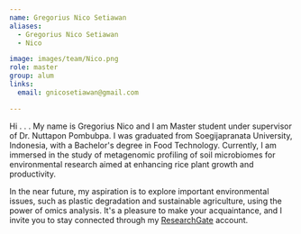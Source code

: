 ```yaml
---
name: Gregorius Nico Setiawan
aliases:
  - Gregorius Nico Setiawan
  - Nico

image: images/team/Nico.png
role: master
group: alum
links:
  email: gnicosetiawan@gmail.com

---
```


Hi . . . My name is Gregorius Nico and I am Master student under supervisor of Dr. Nuttapon Pombubpa. I was graduated from Soegijapranata University, Indonesia, with a Bachelor's degree in Food Technology. Currently, I am immersed in the study of metagenomic profiling of soil microbiomes for environmental research aimed at enhancing rice plant growth and productivity.

In the near future, my aspiration is to explore important environmental issues, such as plastic degradation and sustainable agriculture, using the power of omics analysis. It's a pleasure to make your acquaintance, and I invite you to stay connected through my [ResearchGate](https://www.researchgate.net/profile/Gregorius-Nico-Adi-Setiawan) account.

